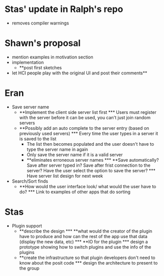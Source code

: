 # Stas' update in Ralph's repo #
  * removes compiler warnings

# Shawn's proposal #
  * mention examples in motivation section
  * implementation
    * **post first sketches
  * let HCI people play with the original UI and post their comments**

# Eran #
  * Save server name
    * **Implement the client side server list first
    *** Users must register with the server before it can be used, you can't just join random servers
    * **Possibly add an auto complete to the server entry (based on previously used servers)
    *** Every time the user types in a server it is saved to the list
      *  The list then becomes populated and the user doesn't have to type the server name in again
      *  Only save the server name if it is a valid server
        *  **eliminates erroneous server names
      *** **Save automatically? Save after server typed in? Save after frist connection to the server? Have the user select the option to save the server?
    *** Have server list design for next week
  * Search/Sort finds
    * **How would the user interface look/ what would the user have to do?
    *** Link to examples of other apps that do sorting

# Stas #
  * Plugin support
    * **describe the design
      *** **what would the creator of the plugin have to produce and how can the rest of the app use that data (display the new data, etc)
      *** **IO for the plugin
    *** design a prototype showing how to switch plugins and use the info of the plugins
    * **create the infrastructure so that plugin developers don't need to know about the posit code
    *** design the architecture to present to the group